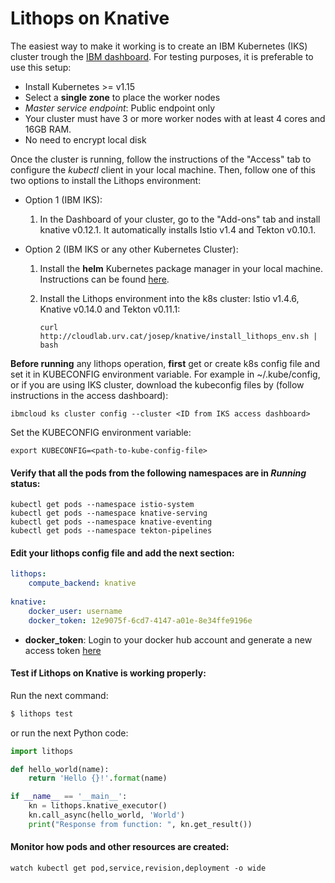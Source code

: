 # Lithops on Knative

The easiest way to make it working is to create an IBM Kubernetes (IKS) cluster trough the [IBM dashboard](https://cloud.ibm.com/kubernetes/landing). For testing purposes, it is preferable to use this setup:
- Install Kubernetes >= v1.15
- Select a **single zone** to place the worker nodes
- *Master service endpoint*: Public endpoint only
- Your cluster must have 3 or more worker nodes with at least 4 cores and 16GB RAM.
- No need to encrypt local disk

Once the cluster is running, follow the instructions of the "Access" tab to configure the *kubectl* client in your local machine. Then, follow one of this two options to install the Lithops environment:

  - Option 1 (IBM IKS):

    1. In the Dashboard of your cluster, go to the "Add-ons" tab and install knative v0.12.1. It automatically installs Istio v1.4 and Tekton v0.10.1.


  - Option 2 (IBM IKS or any other Kubernetes Cluster):

    1. Install the **helm** Kubernetes package manager in your local machine. Instructions can be found [here](https://github.com/helm/helm#install).

    2. Install the Lithops environment into the k8s cluster: Istio v1.4.6, Knative v0.14.0 and Tekton v0.11.1:
        ```
        curl http://cloudlab.urv.cat/josep/knative/install_lithops_env.sh | bash
        ```

**Before running** any lithops operation, **first** get or create k8s config file and set it in KUBECONFIG environment variable. For example in ~/.kube/config, or if you are using IKS cluster, download the kubeconfig files by (follow instructions in the access dashboard):
		
	ibmcloud ks cluster config --cluster <ID from IKS access dashboard>

Set the KUBECONFIG environment variable:

	export KUBECONFIG=<path-to-kube-config-file>

#### Verify that all the pods from the following namespaces are in *Running* status: 
```
kubectl get pods --namespace istio-system
kubectl get pods --namespace knative-serving
kubectl get pods --namespace knative-eventing
kubectl get pods --namespace tekton-pipelines
```


#### Edit your lithops config file and add the next section:

```yaml
lithops:
    compute_backend: knative
    
knative:
    docker_user: username
    docker_token: 12e9075f-6cd7-4147-a01e-8e34ffe9196e
```
- **docker_token**: Login to your docker hub account and generate a new access token [here](https://hub.docker.com/settings/security)



#### Test if Lithops on Knative is working properly:

Run the next command:

```bash
$ lithops test
```

or run the next Python code:

```python
import lithops

def hello_world(name):
    return 'Hello {}!'.format(name)

if __name__ == '__main__':
    kn = lithops.knative_executor()
    kn.call_async(hello_world, 'World')
    print("Response from function: ", kn.get_result())
```


#### Monitor how pods and other resources are created:

```
watch kubectl get pod,service,revision,deployment -o wide
```